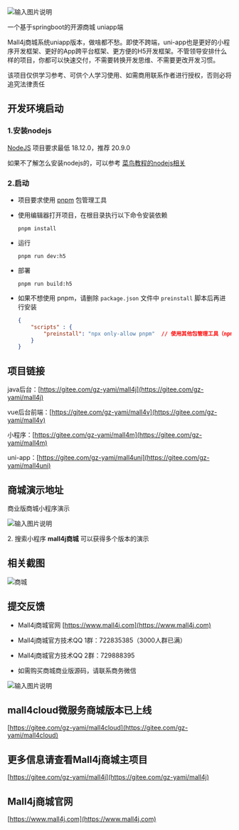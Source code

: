 ![输入图片说明](https://images.gitee.com/uploads/images/2019/0711/174845_6db7724e_5094767.png "在这里输入图片标题")


一个基于springboot的开源商城 uniapp端

Mall4j商城系统uniapp版本，做啥都不愁。即使不跨端，uni-app也是更好的小程序开发框架、更好的App跨平台框架、更方便的H5开发框架。不管领导安排什么样的项目，你都可以快速交付，不需要转换开发思维、不需要更改开发习惯。


该项目仅供学习参考、可供个人学习使用、如需商用联系作者进行授权，否则必将追究法律责任



## 开发环境启动

### 1.安装nodejs

[NodeJS](https://nodejs.org/) 项目要求最低 18.12.0，推荐 20.9.0

如果不了解怎么安装nodejs的，可以参考 [菜鸟教程的nodejs相关](https://www.runoob.com/nodejs/nodejs-install-setup.html)

### 2.启动

- 项目要求使用 [pnpm](https://www.pnpm.cn/) 包管理工具
- 使用编辑器打开项目，在根目录执行以下命令安装依赖

  ```
  pnpm install
  ```

- 运行

  ```
  pnpm run dev:h5
  ```

- 部署

  ```
  pnpm run build:h5
  ```

- 如果不想使用 pnpm，请删除 `package.json` 文件中 `preinstall` 脚本后再进行安装

  ```json
  {
      "scripts" : {
          "preinstall": "npx only-allow pnpm"  // 使用其他包管理工具（npm、yarn、cnpm等）请删除此命令
      }
  }
  ```


## 项目链接

java后台：[https://gitee.com/gz-yami/mall4j](https://gitee.com/gz-yami/mall4j)

vue后台前端：[https://gitee.com/gz-yami/mall4v](https://gitee.com/gz-yami/mall4v)

小程序：[https://gitee.com/gz-yami/mall4m](https://gitee.com/gz-yami/mall4m)

uni-app：[https://gitee.com/gz-yami/mall4uni](https://gitee.com/gz-yami/mall4uni)


## 商城演示地址

 商业版商城小程序演示

![输入图片说明](https://gitee.com/gz-yami/mall4j/raw/master/screenshot/%E5%AE%87%E5%AE%99%E7%89%88%E5%B0%8F%E7%A8%8B%E5%BA%8F.png)



​2. 搜索小程序 **mall4j商城** 可以获得多个版本的演示 


## 相关截图

![商城](https://images.gitee.com/uploads/images/2021/1110/145209_2ec1ad04_5094767.png "商城.png")





## 提交反馈
- Mall4j商城官网 [https://www.mall4j.com](https://www.mall4j.com)


- Mall4j商城官方技术QQ 1群：722835385（3000人群已满）
- Mall4j商城官方技术QQ 2群：729888395
- 如需购买商城商业版源码，请联系商务微信

![输入图片说明](https://gitee.com/gz-yami/mall4j/raw/master/screenshot/%E5%95%86%E5%8A%A1%E4%BA%8C%E7%BB%B4%E7%A0%81.png)



## mall4cloud微服务商城版本已上线
[https://gitee.com/gz-yami/mall4cloud](https://gitee.com/gz-yami/mall4cloud)

## 更多信息请查看Mall4j商城主项目
[https://gitee.com/gz-yami/mall4j](https://gitee.com/gz-yami/mall4j)

## Mall4j商城官网
 [https://www.mall4j.com](https://www.mall4j.com)
